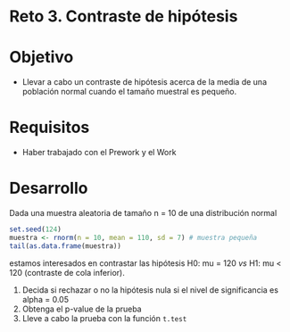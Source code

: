 # Reto 3. Contraste de hipótesis

# Objetivo

- Llevar a cabo un contraste de hipótesis acerca de la media de una población normal cuando el tamaño muestral es pequeño.

# Requisitos

- Haber trabajado con el Prework y el Work

# Desarrollo

Dada una muestra aleatoria de tamaño n = 10 de una distribución normal

```R
set.seed(124)
muestra <- rnorm(n = 10, mean = 110, sd = 7) # muestra pequeña
tail(as.data.frame(muestra))
```

estamos interesados en contrastar las hipótesis H0: mu = 120 *vs* H1: mu < 120 (contraste de cola inferior).

1. Decida si rechazar o no la hipótesis nula si el nivel de significancia es alpha = 0.05
2. Obtenga el p-value de la prueba
3. Lleve a cabo la prueba con la función `t.test`
